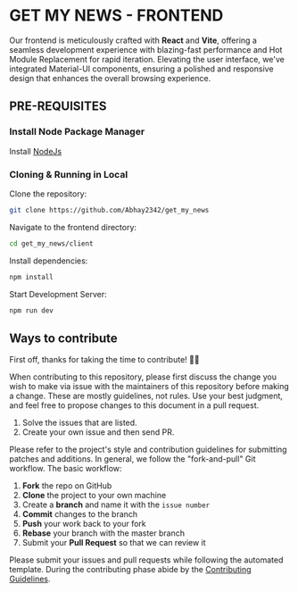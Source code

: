 # GET MY NEWS - FRONTEND
Our frontend is meticulously crafted with **React** and **Vite**, offering a seamless development experience with blazing-fast performance and Hot Module Replacement for rapid iteration. Elevating the user interface, we've integrated Material-UI components, ensuring a polished and responsive design that enhances the overall browsing experience.

## PRE-REQUISITES
### Install Node Package Manager
Install [NodeJs](https://nodejs.org/en/download)

### Cloning & Running in Local
Clone the repository:
```bash
git clone https://github.com/Abhay2342/get_my_news
```
Navigate to the frontend directory:
```bash
cd get_my_news/client
```
Install dependencies:
```bash
npm install
```
Start Development Server:
```bash
npm run dev
```

## Ways to contribute

First off, thanks for taking the time to contribute! 🎉🎉

When contributing to this repository, please first discuss the change you wish to make via issue with the maintainers of this repository before making a change. These are mostly guidelines, not rules. Use your best judgment, and feel free to propose changes to this document in a pull request.

1. Solve the issues that are listed.
2. Create your own issue and then send PR.

Please refer to the project's style and contribution guidelines for submitting patches and additions. In general, we follow the "fork-and-pull" Git workflow. The basic workflow:

1. **Fork** the repo on GitHub
2. **Clone** the project to your own machine
3. Create a **branch** and name it with the `issue number`
4. **Commit** changes to the branch
5. **Push** your work back to your fork
6. **Rebase** your branch with the master branch
7. Submit your **Pull Request** so that we can review it

Please submit your issues and pull requests while following the automated template. During the contributing phase abide by the [Contributing Guidelines](https://github.com/Abhay2342/get_my_news/blob/master/CONTRIBUTING.md).

